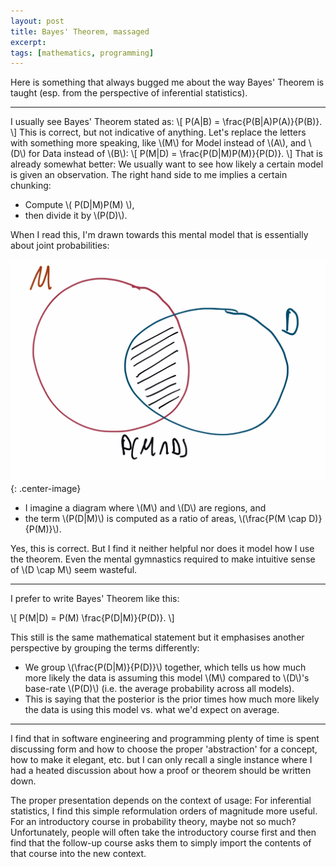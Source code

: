 ```yaml
---
layout: post
title: Bayes' Theorem, massaged
excerpt: 
tags: [mathematics, programming]
---
```


Here is something that always bugged me about the way Bayes' Theorem is taught (esp. from the perspective of inferential statistics).

------

I usually see Bayes' Theorem stated as:
\\[
 P(A|B) = \frac{P(B|A)P(A)}{P(B)}.
\\]
This is correct, but not indicative of anything. Let's replace the letters with something more speaking, like \\(M\\) for Model instead of \\(A\\), and \\(D\\) for Data instead of \\(B\\):
\\[
 P(M|D) = \frac{P(D|M)P(M)}{P(D)}.
\\]
That is already somewhat better: We usually want to see how likely a certain model is given an observation. The right hand side to me implies a certain chunking:

 * Compute \\( P(D\|M)P(M) \\),
 * then divide it by \\(P(D)\\).


When I read this, I'm drawn towards this mental model that is essentially about joint probabilities:

![Diagram](/img/2019-10-23-bayes-theorem/venn.png){: .center-image}

 * I imagine a diagram where \\(M\\) and \\(D\\) are regions, and
 * the term \\(P(D\|M)\\) is computed as a ratio of areas, \\(\frac{P(M \cap D)}{P(M)}\\).

Yes, this is correct. But I find it neither helpful nor does it model how I use the theorem. Even the mental gymnastics required to make intuitive sense of \\(D \cap M\\) seem wasteful.

------

I prefer to write Bayes' Theorem like this:

\\[
 P(M|D) = P(M) \frac{P(D|M)}{P(D)}.
\\]

This still is the same mathematical statement but it emphasises another perspective by grouping the terms differently:
 * We group \\(\frac{P(D\|M)}{P(D)}\\) together, which tells us how much more likely the data is assuming this model \\(M\\) compared to \\(D\\)'s base-rate \\(P(D)\\) (i.e. the average probability across all models).
 * This is saying that the posterior is the prior times how much more likely the data is using this model vs. what we'd expect on average.

------

I find that in software engineering and programming plenty of time is spent discussing form and how to choose the proper 'abstraction' for a concept, how to make it elegant, etc. but I can only recall a single instance where I had a heated discussion about how a proof or theorem should be written down.

The proper presentation depends on the context of usage: For inferential statistics, I find this simple reformulation orders of magnitude more useful. For an introductory course in probability theory, maybe not so much? Unfortunately, people will often take the introductory course first and then find that the follow-up course asks them to simply import the contents of that course into the new context.